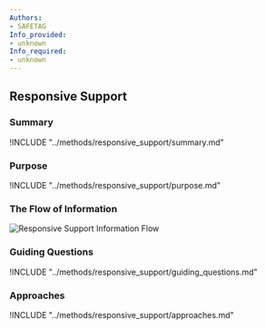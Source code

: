 ```yaml
---
Authors:
- SAFETAG
Info_provided:
- unknown
Info_required:
- unknown
---
```


## Responsive Support

### Summary
!INCLUDE "../methods/responsive_support/summary.md"

### Purpose
!INCLUDE "../methods/responsive_support/purpose.md"

### The Flow of Information
![Responsive Support Information Flow](images/info_flows/responsive_support.svg)

### Guiding Questions
!INCLUDE "../methods/responsive_support/guiding_questions.md"

### Approaches
!INCLUDE "../methods/responsive_support/approaches.md"
